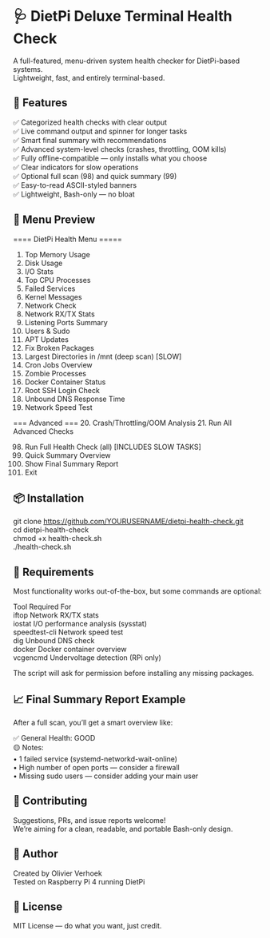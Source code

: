 # 🩺 DietPi Deluxe Terminal Health Check

A full-featured, menu-driven system health checker for DietPi-based systems.  
Lightweight, fast, and entirely terminal-based.  

## 🚀 Features

✅ Categorized health checks with clear output  
✅ Live command output and spinner for longer tasks  
✅ Smart final summary with recommendations  
✅ Advanced system-level checks (crashes, throttling, OOM kills)  
✅ Fully offline-compatible — only installs what you choose  
✅ Clear indicators for slow operations  
✅ Optional full scan (98) and quick summary (99)  
✅ Easy-to-read ASCII-styled banners  
✅ Lightweight, Bash-only — no bloat  


## 📸 Menu Preview

==== DietPi Health Menu =====
  1.  Top Memory Usage
  2.  Disk Usage
  3.  I/O Stats
  4.  Top CPU Processes
  5.  Failed Services
  6.  Kernel Messages
  7.  Network Check
  8.  Network RX/TX Stats
  9.  Listening Ports Summary
 10.  Users & Sudo
 11.  APT Updates
 12.  Fix Broken Packages
 13.  Largest Directories in /mnt (deep scan) [SLOW]
 14.  Cron Jobs Overview
 15.  Zombie Processes
 16.  Docker Container Status
 17.  Root SSH Login Check
 18.  Unbound DNS Response Time
 19.  Network Speed Test

=== Advanced ===
 20.  Crash/Throttling/OOM Analysis
 21.  Run All Advanced Checks

 98.  Run Full Health Check (all) [INCLUDES SLOW TASKS]
 99.  Quick Summary Overview
100.  Show Final Summary Report
101.  Exit

## 📦 Installation

git clone https://github.com/YOURUSERNAME/dietpi-health-check.git  
cd dietpi-health-check  
chmod +x health-check.sh  
./health-check.sh  

## 🔧 Requirements

Most functionality works out-of-the-box, but some commands are optional:  

Tool	Required For  
iftop	Network RX/TX stats  
iostat	I/O performance analysis (sysstat)  
speedtest-cli	Network speed test  
dig	Unbound DNS check  
docker	Docker container overview   
vcgencmd	Undervoltage detection (RPi only)  

The script will ask for permission before installing any missing packages.

## 📈 Final Summary Report Example

After a full scan, you’ll get a smart overview like:  

✅ General Health: GOOD  
🟡 Notes:  
• 1 failed service (systemd-networkd-wait-online)  
• High number of open ports — consider a firewall  
• Missing sudo users — consider adding your main user  

## 🤝 Contributing

Suggestions, PRs, and issue reports welcome!  
We’re aiming for a clean, readable, and portable Bash-only design.  

## 🧠 Author

Created by Olivier Verhoek  
Tested on Raspberry Pi 4 running DietPi  

## 📜 License

MIT License — do what you want, just credit.
